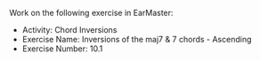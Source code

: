 Work on the following exercise in EarMaster:
- Activity: Chord Inversions
- Exercise Name: Inversions of the maj7 & 7 chords - Ascending
- Exercise Number: 10.1
